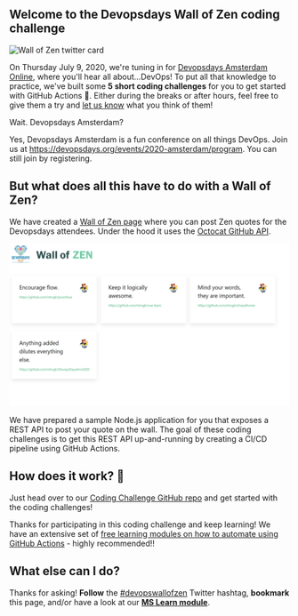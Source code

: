 ## Welcome to the Devopsdays Wall of Zen coding challenge

![Wall of Zen twitter card](./assets/devopswallofzentwitter-lowres.png)

On Thursday July 9, 2020, we're tuning in for [Devopsdays Amsterdam Online](https://devopsdays.org/events/2020-amsterdam/welcome/), where you'll hear all about...DevOps! To put all that knowledge to practice, we've built some **5 short coding challenges** for you to get started with GitHub Actions 🚀. Either during the breaks or after hours, feel free to give them a try and [let us know](https://twitter.com/msdev_we) what you think of them!

Wait. Devopsdays Amsterdam?

Yes, Devopsdays Amsterdam is a fun conference on all things DevOps. Join us at https://devopsdays.org/events/2020-amsterdam/program. You can still join by registering.


## But what does all this have to do with a Wall of Zen?

We have created a [Wall of Zen page](https://aka.ms/wallofzen) where you can post Zen quotes for the Devopsdays attendees. Under the hood it uses the [Octocat GitHub API](https://api.github.com/octocat).

![Wall of Zen web page](./assets/wallofzen.png)

We have prepared a sample Node.js application for you that exposes a REST API to post your quote on the wall. The goal of these coding challenges is to get this REST API up-and-running by creating a CI/CD pipeline using GitHub Actions.


## How does it work? 🧰

Just head over to our [Coding Challenge GitHub repo](https://github.com/GitHub-Coding-Challenge/devopsdaysams-actions) and get started with the coding challenges!

Thanks for participating in this coding challenge and keep learning! We have an extensive set of [free learning modules on how to automate using GitHub Actions](https://docs.microsoft.com/en-us/learn/paths/automate-workflow-github-actions/?ocid=aid3016779) - highly recommended!!


## What else can I do?

Thanks for asking! **Follow** the [#devopswallofzen](https://twitter.com/search?q=%23devopswallofzen) Twitter hashtag, **bookmark** this page, and/or have a look at our [**MS Learn module**](https://docs.microsoft.com/en-us/learn/paths/automate-workflow-github-actions/?ocid=aid3016779).
